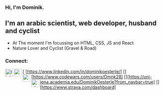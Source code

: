 ### Hi, I'm Dominik.

## I'm an arabic scientist, web developer, husband and cyclist
- At The moment I'm focussing on HTML, CSS, JS and React
- Nature Lover and Cyclist (Gravel & Road)

### Connect:
[<img align="left" alt="linkedin-account" width="25px" src="https://cdn.jsdelivr.net/npm/simple-icons@3.13.0/icons/linkedin.svg" /> [https://www.linkedin.com/in/dominikoesterle/]
[<img align="left" alt="codewars-account" width="25px" src="https://cdn.jsdelivr.net/npm/simple-icons@3.13.0/icons/codewars.svg"/>][https://www.codewars.com/users/Dmnk28]
[<img align="left" alt="academia-account" width="25px" src="https://cdn.jsdelivr.net/npm/simple-icons@3.13.0/icons/academia.svg"/>][https://uni-jena.academia.edu/DominikOesterle?from_navbar=true]
[<img align="left" alt="strava-account" width="25px" src="https://cdn.jsdelivr.net/npm/simple-icons@3.13.0/icons/strava.svg"/>][https://www.strava.com/dashboard]